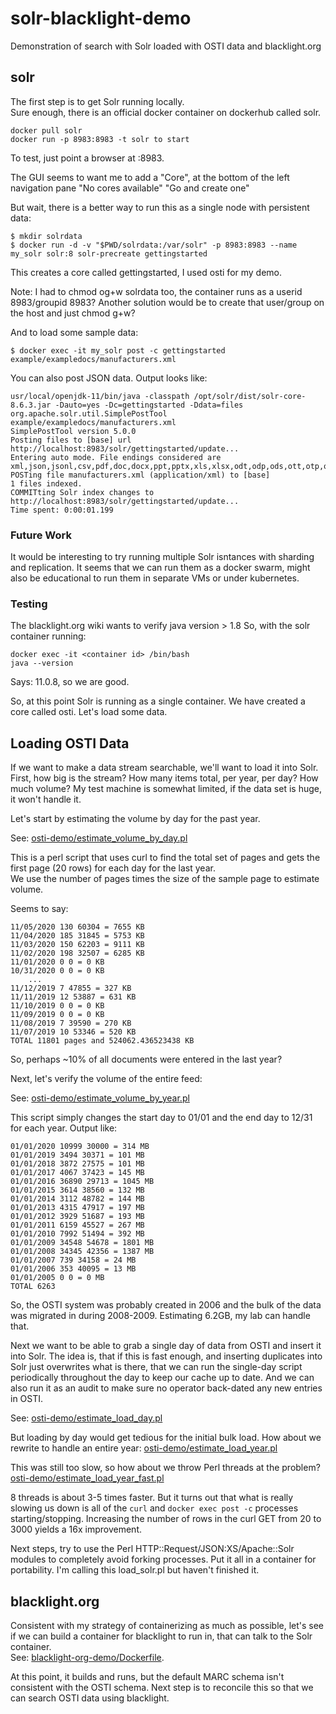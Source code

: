 # solr-blacklight-demo

Demonstration of search with Solr loaded with OSTI data and blacklight.org

## solr

The first step is to get Solr running locally.  
Sure enough, there is an official docker container on dockerhub called solr.

```
docker pull solr
docker run -p 8983:8983 -t solr to start
```

To test, just point a browser at <host IP>:8983.

The GUI seems to want me to add a "Core", at the bottom of the left navigation
pane "No cores available" "Go and create one"

But wait, there is a better way to run this as a single node with
persistent data:

```
$ mkdir solrdata
$ docker run -d -v "$PWD/solrdata:/var/solr" -p 8983:8983 --name my_solr solr:8 solr-precreate gettingstarted
```

This creates a core called gettingstarted, I used osti for my demo.

Note: I had to chmod og+w solrdata too, the container runs as a userid 
8983/groupid 8983?  Another solution would be to create that user/group on the
host and just chmod g+w?

And to load some sample data:

```
$ docker exec -it my_solr post -c gettingstarted example/exampledocs/manufacturers.xml
```

You can also post JSON data.  Output looks like:

```
usr/local/openjdk-11/bin/java -classpath /opt/solr/dist/solr-core-8.6.3.jar -Dauto=yes -Dc=gettingstarted -Ddata=files org.apache.solr.util.SimplePostTool example/exampledocs/manufacturers.xml
SimplePostTool version 5.0.0
Posting files to [base] url http://localhost:8983/solr/gettingstarted/update...
Entering auto mode. File endings considered are xml,json,jsonl,csv,pdf,doc,docx,ppt,pptx,xls,xlsx,odt,odp,ods,ott,otp,ots,rtf,htm,html,txt,log
POSTing file manufacturers.xml (application/xml) to [base]
1 files indexed.
COMMITting Solr index changes to http://localhost:8983/solr/gettingstarted/update...
Time spent: 0:00:01.199
```

### Future Work

It would be interesting to try running multiple Solr isntances with
sharding and replication.  It seems that we can run them as a docker swarm,
might also be educational to run them in separate VMs or under kubernetes.

### Testing

The blacklight.org wiki wants to verify java version > 1.8
So, with the solr container running:

```
docker exec -it <container id> /bin/bash
java --version
```

Says: 11.0.8, so we are good.

So, at this point Solr is running as a single container.  We have
created a core called osti.  Let's load some data.

## Loading OSTI Data

If we want to make a data stream searchable, we'll want to load
it into Solr.  First, how big is the stream?  How many items total, per year,
per day?  How much volume?  My test machine is somewhat limited, if
the data set is huge, it won't handle it.  

Let's start by estimating the volume by day for the past year.

See:
[osti-demo/estimate_volume_by_day.pl](osti-demo/estimate_volume_by_day.pl)

This is a perl script that uses curl to find the total set of pages
and gets the first page (20 rows) for each day for the last year.  
We use the number of
pages times the size of the sample page to estimate volume.

Seems to say:

```
11/05/2020 130 60304 = 7655 KB
11/04/2020 185 31845 = 5753 KB
11/03/2020 150 62203 = 9111 KB
11/02/2020 198 32507 = 6285 KB
11/01/2020 0 0 = 0 KB
10/31/2020 0 0 = 0 KB
    ...
11/12/2019 7 47855 = 327 KB
11/11/2019 12 53887 = 631 KB
11/10/2019 0 0 = 0 KB
11/09/2019 0 0 = 0 KB
11/08/2019 7 39590 = 270 KB
11/07/2019 10 53346 = 520 KB
TOTAL 11801 pages and 524062.436523438 KB
```

So, perhaps ~10% of all documents were entered in the last year?

Next, let's verify the volume of the entire feed:

See:
[osti-demo/estimate_volume_by_year.pl](osti-demo/estimate_volume_by_year.pl)

This script simply changes the start day to 01/01 and the end day to 12/31
for each year.  Output like:

```
01/01/2020 10999 30000 = 314 MB
01/01/2019 3494 30371 = 101 MB
01/01/2018 3872 27575 = 101 MB
01/01/2017 4067 37423 = 145 MB
01/01/2016 36890 29713 = 1045 MB
01/01/2015 3614 38560 = 132 MB
01/01/2014 3112 48782 = 144 MB
01/01/2013 4315 47917 = 197 MB
01/01/2012 3929 51687 = 193 MB
01/01/2011 6159 45527 = 267 MB
01/01/2010 7992 51494 = 392 MB
01/01/2009 34548 54678 = 1801 MB
01/01/2008 34345 42356 = 1387 MB
01/01/2007 739 34158 = 24 MB
01/01/2006 353 40095 = 13 MB
01/01/2005 0 0 = 0 MB
TOTAL 6263
```

So, the OSTI system was probably created in 2006 and the
bulk of the data was migrated in during 2008-2009.
Estimating 6.2GB, my lab can handle that.

Next we want to be able to grab a single day of data from OSTI
and insert it into Solr.  The idea is, that if this is fast enough,
and inserting duplicates into Solr just overwrites what is there,
that we can run the single-day script periodically throughout the
day to keep our cache up to date.  And we can also run it as an
audit to make sure no operator back-dated any new entries in OSTI.

See:
[osti-demo/estimate_load_day.pl](osti-demo/load_day.pl)

But loading by day would get tedious for the initial bulk load.
How about we rewrite to handle an entire year:
[osti-demo/estimate_load_year.pl](osti-demo/load_year.pl)

This was still too slow, so how about we throw Perl threads at
the problem?  
[osti-demo/estimate_load_year_fast.pl](osti-demo/load_year_fast.pl)

8 threads is about 3-5 times faster.  But it turns out that what
is really slowing us down is all of the ``curl`` and ``docker exec post -c``
processes starting/stopping.  Increasing the number of rows in the curl
GET from 20 to 3000 yields a 16x improvement.

Next steps, try to use the Perl HTTP::Request/JSON:XS/Apache::Solr modules
to completely avoid forking processes.  Put it all in a container for
portability.  I'm calling this load_solr.pl but haven't finished it.

## blacklight.org

Consistent with my strategy of containerizing as much as possible, let's
see if we can build a container for blacklight to run in, that can talk to
the Solr container.  
See:
[blacklight-org-demo/Dockerfile](blacklight-org-demo/Dockerfile).

At this point, it builds and runs, but the default MARC schema isn't consistent
with the OSTI schema.  Next step is to reconcile this so that we can
search OSTI data using blacklight.

